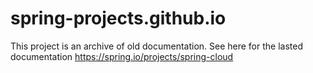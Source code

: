 spring-projects.github.io
=========================
This project is an archive of old documentation. See here for the lasted documentation https://spring.io/projects/spring-cloud
